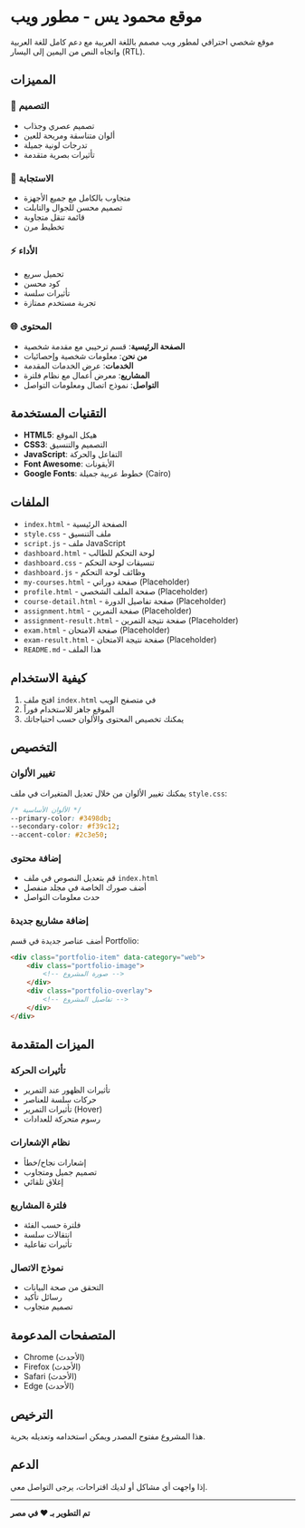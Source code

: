 # موقع محمود يس - مطور ويب

موقع شخصي احترافي لمطور ويب مصمم باللغة العربية مع دعم كامل للغة العربية واتجاه النص من اليمين إلى اليسار (RTL).

## المميزات

### 🎨 التصميم
- تصميم عصري وجذاب
- ألوان متناسقة ومريحة للعين
- تدرجات لونية جميلة
- تأثيرات بصرية متقدمة

### 📱 الاستجابة
- متجاوب بالكامل مع جميع الأجهزة
- تصميم محسن للجوال والتابلت
- قائمة تنقل متجاوبة
- تخطيط مرن

### ⚡ الأداء
- تحميل سريع
- كود محسن
- تأثيرات سلسة
- تجربة مستخدم ممتازة

### 🌐 المحتوى
- **الصفحة الرئيسية**: قسم ترحيبي مع مقدمة شخصية
- **من نحن**: معلومات شخصية وإحصائيات
- **الخدمات**: عرض الخدمات المقدمة
- **المشاريع**: معرض أعمال مع نظام فلترة
- **التواصل**: نموذج اتصال ومعلومات التواصل

## التقنيات المستخدمة

- **HTML5**: هيكل الموقع
- **CSS3**: التصميم والتنسيق
- **JavaScript**: التفاعل والحركة
- **Font Awesome**: الأيقونات
- **Google Fonts**: خطوط عربية جميلة (Cairo)

## الملفات

- `index.html` - الصفحة الرئيسية
- `style.css` - ملف التنسيق
- `script.js` - ملف JavaScript
- `dashboard.html` - لوحة التحكم للطالب
- `dashboard.css` - تنسيقات لوحة التحكم
- `dashboard.js` - وظائف لوحة التحكم
- `my-courses.html` - صفحة دوراتي (Placeholder)
- `profile.html` - صفحة الملف الشخصي (Placeholder)
- `course-detail.html` - صفحة تفاصيل الدورة (Placeholder)
- `assignment.html` - صفحة التمرين (Placeholder)
- `assignment-result.html` - صفحة نتيجة التمرين (Placeholder)
- `exam.html` - صفحة الامتحان (Placeholder)
- `exam-result.html` - صفحة نتيجة الامتحان (Placeholder)
- `README.md` - هذا الملف

## كيفية الاستخدام

1. افتح ملف `index.html` في متصفح الويب
2. الموقع جاهز للاستخدام فوراً
3. يمكنك تخصيص المحتوى والألوان حسب احتياجاتك

## التخصيص

### تغيير الألوان
يمكنك تغيير الألوان من خلال تعديل المتغيرات في ملف `style.css`:

```css
/* الألوان الأساسية */
--primary-color: #3498db;
--secondary-color: #f39c12;
--accent-color: #2c3e50;
```

### إضافة محتوى
- قم بتعديل النصوص في ملف `index.html`
- أضف صورك الخاصة في مجلد منفصل
- حدث معلومات التواصل

### إضافة مشاريع جديدة
أضف عناصر جديدة في قسم Portfolio:

```html
<div class="portfolio-item" data-category="web">
    <div class="portfolio-image">
        <!-- صورة المشروع -->
    </div>
    <div class="portfolio-overlay">
        <!-- تفاصيل المشروع -->
    </div>
</div>
```

## الميزات المتقدمة

### تأثيرات الحركة
- تأثيرات الظهور عند التمرير
- حركات سلسة للعناصر
- تأثيرات التمرير (Hover)
- رسوم متحركة للعدادات

### نظام الإشعارات
- إشعارات نجاح/خطأ
- تصميم جميل ومتجاوب
- إغلاق تلقائي

### فلترة المشاريع
- فلترة حسب الفئة
- انتقالات سلسة
- تأثيرات تفاعلية

### نموذج الاتصال
- التحقق من صحة البيانات
- رسائل تأكيد
- تصميم متجاوب

## المتصفحات المدعومة

- Chrome (الأحدث)
- Firefox (الأحدث)
- Safari (الأحدث)
- Edge (الأحدث)

## الترخيص

هذا المشروع مفتوح المصدر ويمكن استخدامه وتعديله بحرية.

## الدعم

إذا واجهت أي مشاكل أو لديك اقتراحات، يرجى التواصل معي.

---

**تم التطوير بـ ❤️ في مصر**

